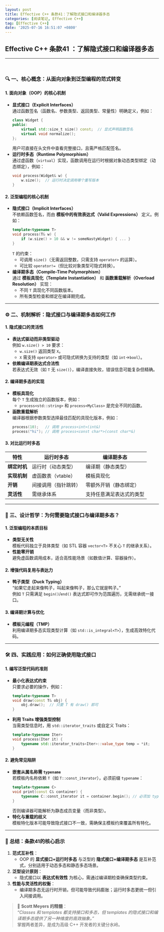 ```yaml
---
layout: post
title: Effective C++ 条款41：了解隐式接口和编译器多态
categories: [阅读笔记, Effective C++]
tag: [Effective C++]
date: '2025-07-16 16:51:07 +0800'
---
```


## **Effective C++ 条款41 ：了解隐式接口和编译器多态**

---

<br/>

### 🔍 **一、核心概念：从面向对象到泛型编程的范式转变**

#### **1. 面向对象（OOP）的核心机制**  
   - **显式接口（Explicit Interfaces）**  
     通过函数签名（函数名、参数类型、返回类型、常量性）明确定义，例如：  
     ```cpp
     class Widget {
     public:
         virtual std::size_t size() const;  // 显式声明函数签名
         virtual void normalize();
     };
     ```  
     用户可直接在头文件中查看完整接口，且需严格匹配签名。
   - **运行时多态（Runtime Polymorphism）**  
     通过虚函数（`virtual`）实现，函数调用在运行时根据对象动态类型绑定（动态绑定），例如：  
     ```cpp
     void process(Widget& w) {
         w.size();  // 运行时决定调用哪个重写版本
     }
     ``` 

#### **2. 泛型编程的核心机制**  

   - **隐式接口（Implicit Interfaces）**  
     不依赖函数签名，而由 **模板中的有效表达式（Valid Expressions）** 定义。例如：  
     ```cpp
     template<typename T>
     void process(T& w) {
         if (w.size() > 10 && w != someNastyWidget) { ... }
     }
     ```  
     `T` 的约束：  
     - 可调用 `size()`（无需返回整数，只需支持 `operator>` 的运算）。
     - 可比较 `operator!=`（但比较对象类型可隐式转换）。
   - **编译期多态（Compile-Time Polymorphism）**  
     通过 **模板具现化（Template Instantiation）** 和 **函数重载解析（Overload Resolution）** 实现：  
     - 不同 `T` 具现化不同函数版本。
     - 所有类型检查和绑定在编译期完成。

---

### ⚙️ **二、机制解析：隐式接口与编译期多态如何工作**

#### **1. 隐式接口的灵活性**  
   - **表达式驱动而非类型驱动**  
     例如 `w.size() > 10` 要求：  
     - `w.size()` 返回类型 `X`。
     - `X` 需支持 `operator>` 或可隐式转换为支持的类型（如 `int`→`bool`）。
   - **依赖编译期表达式合法性**  
     若表达式无效（如 `T` 无 `size()`），编译直接失败，错误信息可能复杂但精确。

#### **2. 编译期多态的实现**  

   - **模板具现化**  
     每个 `T` 生成独立的函数版本，例如：  
     - `process<std::string>` 和 `process<MyClass>` 是完全不同的函数。
   - **函数重载解析**  
     编译器根据参数类型选择最佳匹配的具现化版本，例如：  
     ```cpp
     process(10);   // 调用 process<int>(int&)
     process("hi"); // 调用 process<const char*>(const char*&)
     ``` 

#### **3. 对比运行时多态**  

| **特性**     | **运行时多态**       | **编译期多态**           |
| ------------ | -------------------- | ------------------------ |
| **绑定时机** | 运行时（动态类型）   | 编译期（静态类型）       |
| **实现机制** | 虚函数表（vtable）   | 模板具现化               |
| **开销**     | 间接调用（指针跳转） | 零额外开销（静态绑定）   |
| **灵活性**   | 需继承体系           | 支持任意满足表达式的类型 |

---

### 🧠 **三、设计哲学：为何需要隐式接口与编译期多态？**

#### **1. 泛型编程的本质目标**  
   - **类型无关性**  
     模板代码独立于具体类型（如 STL 容器 `vector<T>` 不关心 `T` 的继承关系）。
   - **性能零开销**  
     避免虚函数调用成本，适合高性能场景（如数值计算、容器操作）。

#### **2. 增强代码复用与表达力**  
   - **鸭子类型（Duck Typing）**  
     “如果它走起来像鸭子，叫起来像鸭子，那么它就是鸭子。”  
     例如 `T` 只需满足 `begin()`/`end()` 表达式即可作为范围遍历，无需继承统一接口。

#### **3. 编译期计算与优化**  
   - **模板元编程（TMP）**  
     利用编译期多态实现类型计算（如 `std::is_integral<T>`），生成高效特化代码。

---

### 🛠️ **四、实践应用：如何正确使用隐式接口**

#### **1. 编写泛型代码的准则**  
   - **最小化表达式约束**  
     只要求必要的操作，例如：  
     ```cpp
     template<typename T>
     void draw(const T& obj) {
         obj.draw();  // 只要 T 有 draw() 即可
     }
     ```
   - **利用 Traits 增强类型控制**  
     当需类型信息时，用 `std::iterator_traits` 或自定义 Traits：  
     ```cpp
     template<typename Iter>
     void process(Iter it) {
         typename std::iterator_traits<Iter>::value_type temp = *it;
     }
     ``` 

#### **2. 避免常见陷阱**  
   - **嵌套从属名称需 `typename`**  
     若模板内名称依赖 `T`（如 `T::const_iterator`），必须前缀 `typename`：  
     ```cpp
     template<typename C>
     void print(const C& container) {
         typename C::const_iterator it = container.begin(); // 必须加 typename
     }
     ```  
     否则编译器可能解析为静态成员变量（而非类型）。
   - **特化与重载的歧义**  
     模板特化版本可能导致隐式接口不一致，需确保主模板约束覆盖所有特化。

---

### 💎 **总结：条款41的核心启示**

1. **范式互补性**：  
   - OOP 的 **显式接口+运行时多态** 与泛型的 **隐式接口+编译期多态** 是互补范式，分别适用于动态多态和静态多态场景。
2. **泛型设计原则**：  
   - 隐式接口以 **表达式有效性** 为核心，需通过编译期检查确保类型约束。
3. **性能与灵活性的权衡**：  
   - 编译期多态无运行时开销，但可能导致代码膨胀；运行时多态更统一但引入间接调用。  

> 📌 **Scott Meyers 的精髓**：  
> *“Classes 和 templates 都支持接口和多态，但 templates 的隐式接口和编译期多态提供了另一种维度的高效抽象。”*  
> 掌握两者差异，是成为高级 C++ 开发者的关键分水岭。
